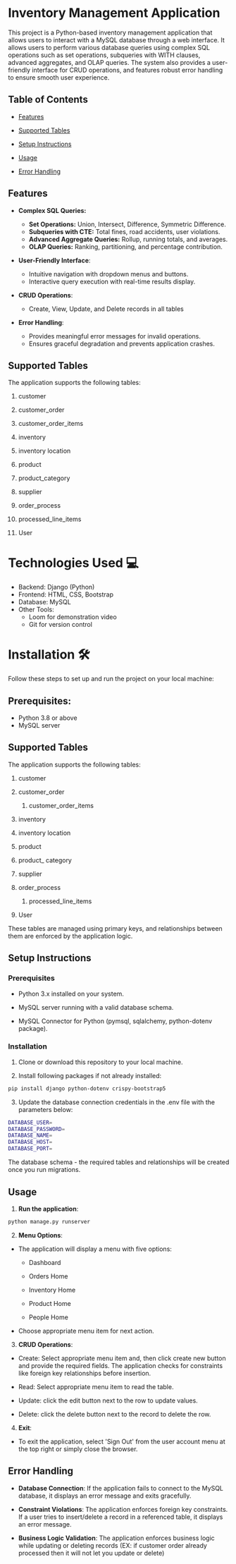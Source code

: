 # Inventory Management Application

This project is a Python-based inventory management application that
allows users to interact with a MySQL database through a web
interface. It allows users to perform various database queries using complex 
SQL operations such as set operations, subqueries with WITH clauses, 
advanced aggregates, and OLAP queries. The system also provides a 
user-friendly interface for CRUD operations, and features robust error handling 
to ensure smooth user experience.

## Table of Contents

-   [Features](#features)

-   [Supported Tables](#supported-tables)

-   [Setup Instructions](#setup-instructions)

-   [Usage](#usage)

-   [Error Handling](#error-handling)



## Features

- **Complex SQL Queries:**
  
  - **Set Operations:** Union, Intersect, Difference, Symmetric Difference.
  - **Subqueries with CTE:** Total fines, road accidents, user violations.
  - **Advanced Aggregate Queries:** Rollup, running totals, and averages.
  - **OLAP Queries:** Ranking, partitioning, and percentage contribution.

- **User-Friendly Interface**:

    - Intuitive navigation with dropdown menus and buttons.
    - Interactive query execution with real-time results display.

- **CRUD Operations**:

    - Create, View, Update, and Delete records in all tables
   
- **Error Handling**:
      
    - Provides meaningful error messages for invalid operations.
    - Ensures graceful degradation and prevents application crashes.
	
## Supported Tables

The application supports the following tables:

1.  customer

2.  customer_order

3.  customer_order_items

4.  inventory

5.  inventory location

6.  product

7.  product_category

8.  supplier

9.  order_process

10.  processed_line_items

11.  User

# **Technologies Used** 💻

- Backend: Django (Python)
- Frontend: HTML, CSS, Bootstrap
- Database: MySQL
- Other Tools:
  - Loom for demonstration video
  - Git for version control

# Installation 🛠️

Follow these steps to set up and run the project on your local machine:

## Prerequisites:

- Python 3.8 or above
- MySQL server


## Supported Tables

The application supports the following tables:

1.  customer

2.  customer_order

    1.  customer_order_items

3.  inventory

   1. inventory location

4.  product 
   1. product\_ category
   2. supplier

7.  order_process

    1.  processed_line_items

8.  User

These tables are managed using primary keys, and relationships between them are enforced by the application logic.

## Setup Instructions

### Prerequisites

-   Python 3.x installed on your system.

-   MySQL server running with a valid database schema.

-   MySQL Connector for Python (pymsql, sqlalchemy, python-dotenv
    package).

### Installation

1.  Clone or download this repository to your local machine.

2.  Install following packages if not already installed:
```bash
pip install django python-dotenv crispy-bootstrap5
```
3.  Update the database connection credentials in the .env file with the
    parameters below:
```bash
DATABASE_USER=
DATABASE_PASSWORD=
DATABASE_NAME=
DATABASE_HOST=
DATABASE_PORT=
```
The database schema - the required tables and relationships will be created once you run migrations.

## Usage

1.  **Run the application**:
```bash
python manage.py runserver
 ```
2.  **Menu Options**:

-   The application will display a menu with five options:

    -   Dashboard

    -   Orders Home

    -   Inventory Home

    -   Product Home

    -   People Home

-   Choose appropriate menu item for next action.

3.  **CRUD Operations**:

-   Create: Select appropriate menu item and, then click create new button and provide the required fields. The
    application checks for constraints like foreign key relationships
    before insertion.

-   Read: Select appropriate menu item to read the table.

-   Update: click the edit button next to the row to update values.

-   Delete: click the delete button next to the record to delete the row.

4.  **Exit**:

-   To exit the application, select 'Sign Out' from the user account menu at the top right or simply close the browser.

## Error Handling

-   **Database Connection**: If the application fails to connect to the
    MySQL database, it displays an error message and exits gracefully.

-   **Constraint Violations**: The application enforces foreign key
    constraints. If a user tries to insert/delete a record in a referenced table, it displays an error message.

-   **Business Logic Validation**: The application enforces business
    logic while updating or deleting records (EX: if customer order
    already processed then it will not let you update or delete)
